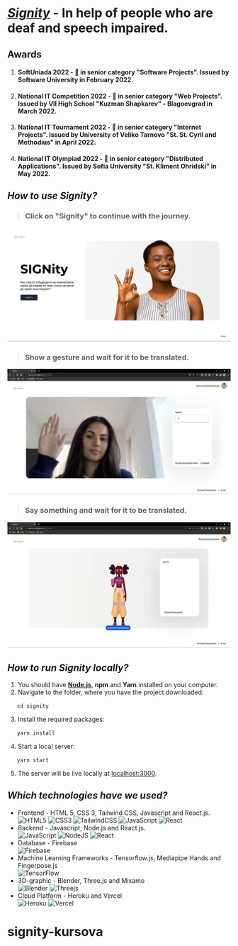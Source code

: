 # [**_Signity_**](https://signity.vercel.app/) - In help of people who are deaf and speech impaired.

## Awards
1. #### **SoftUniada 2022 - 🥈 in senior category "Software Projects". Issued by Software University in February 2022.**
2. #### **National IT Competition 2022 - 🥇 in senior category "Web Projects". Issued by VII High School "Kuzman Shapkarev" - Blagoevgrad in March 2022.**
3. #### **National IT Tournament 2022 - 🥉 in senior category "Internet Projects". Issued by University of Veliko Tarnovo "St. St. Cyril and Methodius" in April 2022.**
4. #### **National IT Olympiad 2022 - 🥉 in senior category "Distributed Applications". Issued by Sofia University "St. Kliment Ohridski" in May 2022.**

## **_How to use Signity?_**
> ### **Click on "Signity" to continue with the journey.**
![Home page](/assets/Home.jpg "Home Page")
> ### **Show a gesture and wait for it to be translated.**
![Camera page](/assets/Camera.png "Camera Page")
> ### **Say something and wait for it to be translated.**
![Animations page](/assets/Animations.gif "Animations Page")

## **_How to run Signity locally?_**

1. You should have [<strong>Node.js</strong>](https://nodejs.org/en/download/), <strong>npm</strong> and <strong>Yarn</strong> installed on your computer.
2. Navigate to the folder, where you have the project downloaded:

```
   cd signity
```

3. Install the required packages:

```
   yarn install
```

4. Start a local server:

```
   yarn start
```

5. The server will be live locally at [localhost:3000](http://localhost:3000/).

## **_Which technologies have we used?_**

- Frontend - HTML 5, CSS 3, Tailwind CSS, Javascript and React.js.\
  ![HTML5](https://img.shields.io/badge/html5-%23E34F26.svg?style=for-the-badge&logo=html5&logoColor=white)
  ![CSS3](https://img.shields.io/badge/css3-%231572B6.svg?style=for-the-badge&logo=css3&logoColor=white)
  ![TailwindCSS](https://img.shields.io/badge/tailwindcss-%2338B2AC.svg?style=for-the-badge&logo=tailwind-css&logoColor=white)
  ![JavaScript](https://img.shields.io/badge/javascript-%23323330.svg?style=for-the-badge&logo=javascript&logoColor=%23F7DF1E)
  ![React](https://img.shields.io/badge/react-%2320232a.svg?style=for-the-badge&logo=react&logoColor=%2361DAFB)
- Backend - Javascript, Node.js and React.js.\
  ![JavaScript](https://img.shields.io/badge/javascript-%23323330.svg?style=for-the-badge&logo=javascript&logoColor=%23F7DF1E)
  ![NodeJS](https://img.shields.io/badge/node.js-6DA55F?style=for-the-badge&logo=node.js&logoColor=white)
  ![React](https://img.shields.io/badge/react-%2320232a.svg?style=for-the-badge&logo=react&logoColor=%2361DAFB)
- Database - Firebase\
  ![Firebase](https://img.shields.io/badge/firebase-%23039BE5.svg?style=for-the-badge&logo=firebase)
- Machine Learning Frameworks - Tensorflow.js, Mediapipe Hands and Fingerpose.js\
  ![TensorFlow](https://img.shields.io/badge/TensorFlow-%23FF6F00.svg?style=for-the-badge&logo=TensorFlow&logoColor=white)
- 3D-graphic - Blender, Three.js and Mixamo\
  ![Blender](https://img.shields.io/badge/blender-%23F5792A.svg?style=for-the-badge&logo=blender&logoColor=white)
  ![Threejs](https://img.shields.io/badge/threejs-black?style=for-the-badge&logo=three.js&logoColor=white)
- Cloud Platform - Heroku and Vercel\
  ![Heroku](https://img.shields.io/badge/heroku-%23430098.svg?style=for-the-badge&logo=heroku&logoColor=white)
  ![Vercel](https://img.shields.io/badge/vercel-%23000000.svg?style=for-the-badge&logo=vercel&logoColor=white)
# signity-kursova
